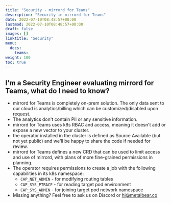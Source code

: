 ```yaml
---
title: "Security - mirrord for Teams"
description: "Security in mirrord for Teams"
date: 2022-07-10T08:48:57+00:00
lastmod: 2022-07-10T08:48:57+00:00
draft: false
images: []
linktitle: "Security"
menu:
  docs:
    teams:
weight: 100
toc: true
---
```


## I'm a Security Engineer evaluating mirrord for Teams, what do I need to know?

- mirrord for Teams is completely on-prem solution. The only data sent to our cloud is analytics/billing which can be customized/disabled upon request.
- The analytics don't contain PII or any sensitive information.
- mirrord for Teams uses k8s RBAC and access, meaning it doesn't add or expose a new vector to your cluster.
- the operator installed in the cluster is defined as Source Available (but not yet public) and we'll be happy to share the code if needed for review.
- mirrord for Teams defines a new CRD that can be used to limit access and use of mirrord, with plans of more fine-grained permissions in planning.
- The operator requires permissions to create a job with the following capabilities in its k8s namespace:
    - `CAP_NET_ADMIN` - for modifying routing tables
    - `CAP_SYS_PTRACE` - for reading target pod environment
    - `CAP_SYS_ADMIN` - for joining target pod network namespace
- Missing anything? Feel free to ask us on Discord or hi@metalbear.co